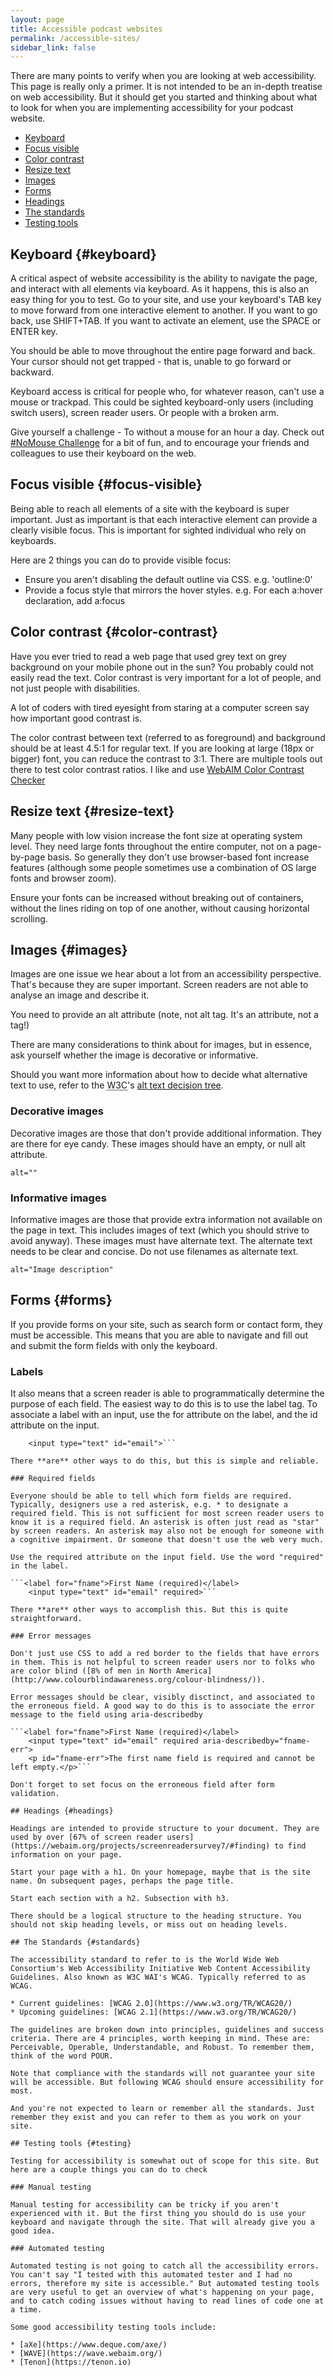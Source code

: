 ```yaml
---
layout: page
title: Accessible podcast websites
permalink: /accessible-sites/
sidebar_link: false
---
```


There are many points to verify when you are looking at web accessibility. This page is really only a primer. It is not intended to be an in-depth treatise on web accessibility. But it should get you started and thinking about what to look for when you are implementing accessibility for your podcast website.

* [Keyboard](#keyboard)
* [Focus visible](#focus-visible)
* [Color contrast](#color-contrast)
* [Resize text](#text-resize)
* [Images](#images)
* [Forms](#forms)
* [Headings](#headings)
* [The standards](#standards)
* [Testing tools](#testing)


## Keyboard {#keyboard}

A critical aspect of website accessibility is the ability to navigate the page, and interact with all elements via keyboard. As it happens, this is also an easy thing for you to test. Go to your site, and use your keyboard's TAB key to move forward from one interactive element to another. If you want to go back, use SHIFT+TAB. If you want to activate an element, use the SPACE or ENTER key.

You should be able to move throughout the entire page forward and back. Your cursor should not get trapped - that is, unable to go forward or backward.

Keyboard access is critical for people who, for whatever reason, can't use a mouse or trackpad. This could be sighted keyboard-only users (including switch users), screen reader users. Or people with a broken arm.

Give yourself a challenge - To without a mouse for an hour a day. Check out [#NoMouse Challenge](https://nomouse.org/) for a bit of fun, and to encourage your friends and colleagues to use their keyboard on the web.

## Focus visible {#focus-visible}

Being able to reach all elements of a site with the keyboard is super important. Just as important is that each interactive element can provide a clearly visible focus. This is important for sighted individual who rely on keyboards.

Here are 2 things you can do to provide visible focus:

* Ensure you aren't disabling the default outline via CSS. e.g. 'outline:0'
* Provide a focus style that mirrors the hover styles. e.g. For each a:hover declaration, add a:focus


## Color contrast {#color-contrast}

Have you ever tried to read a web page that used grey text on grey background on your mobile phone out in the sun? You probably could not easily read the text. Color contrast is very important for a lot of people, and not just people with disabilities. 

A lot of coders with tired eyesight from staring at a computer screen say how important good contrast is.

The color contrast between text (referred to as foreground) and background should be at least 4.5:1 for regular text. If you are looking at large (18px or bigger) font, you can reduce the contrast to 3:1. There are multiple tools out there to test color contrast ratios. I like and use [WebAIM Color Contrast Checker](http://webaim.org/resources/contrastchecker/)

## Resize text {#resize-text}

Many people with low vision increase the font size at operating system level. They need large fonts throughout the entire computer, not on a page-by-page basis. So generally they don't use browser-based font increase features (although some people sometimes use a combination of OS large fonts and browser zoom). 

Ensure your fonts can be increased without breaking out of containers, without the lines riding on top of one another, without causing horizontal scrolling.

## Images {#images}

Images are one issue we hear about a lot from an accessibility perspective. That's because they are super important. Screen readers are not able to analyse an image and describe it.

You need to provide an alt attribute (note, not alt tag. It's an attribute, not a tag!)

There are many considerations to think about for images, but in essence, ask yourself whether the image is decorative or informative.

Should you want more information about how to decide what alternative text to use, refer to the <abbr title="World Wide Web Consortion">W3C</abbr>'s [alt text decision tree](https://www.w3.org/WAI/tutorials/images/decision-tree/). 

### Decorative images

Decorative images are those that don't provide additional information. They are there for eye candy. These images should have an empty, or null alt attribute.

```alt=""```

### Informative images

Informative images are those that provide extra information not available on the page in text. This includes images of text (which you should strive to avoid anyway). These images must have alternate text. The alternate text needs to be clear and concise. Do not use filenames as alternate text.

```alt="Image description"```

## Forms {#forms}

If you provide forms on your site, such as search form or contact form, they must be accessible. This means that you are able to navigate and fill out and submit the form fields with only the keyboard. 

### Labels

It also means that a screen reader is able to programmatically determine the purpose of each field. The easiest way to do this is to use the label tag. To associate a label with an input, use the for attribute on the label, and the id attribute on the input.
	
```<label for="email">Email</label>
	<input type="text" id="email">```
	
There **are** other ways to do this, but this is simple and reliable.

### Required fields

Everyone should be able to tell which form fields are required. Typically, designers use a red asterisk, e.g. * to designate a required field. This is not sufficient for most screen reader users to know it is a required field. An asterisk is often just read as "star" by screen readers. An asterisk may also not be enough for someone with a cognitive impairment. Or someone that doesn't use the web very much.

Use the required attribute on the input field. Use the word "required" in the label.

```<label for="fname">First Name (required)</label>
	<input type="text" id="email" required>```
	
There **are** other ways to accomplish this. But this is quite straightforward.

### Error messages	

Don't just use CSS to add a red border to the fields that have errors in them. This is not helpful to screen reader users nor to folks who are color blind ([8% of men in North America](http://www.colourblindawareness.org/colour-blindness/)).

Error messages should be clear, visibly disctinct, and associated to the erroneous field. A good way to do this is to associate the error message to the field using aria-describedby

```<label for="fname">First Name (required)</label>
	<input type="text" id="email" required aria-describedby="fname-err">
	<p id="fname-err">The first name field is required and cannot be left empty.</p>```
	
Don't forget to set focus on the erroneous field after form validation.

## Headings {#headings}

Headings are intended to provide structure to your document. They are used by over [67% of screen reader users](https://webaim.org/projects/screenreadersurvey7/#finding) to find information on your page.

Start your page with a h1. On your homepage, maybe that is the site name. On subsequent pages, perhaps the page title.

Start each section with a h2. Subsection with h3.

There should be a logical structure to the heading structure. You should not skip heading levels, or miss out on heading levels. 

## The Standards {#standards}

The accessibility standard to refer to is the World Wide Web Consortium's Web Accessibility Initiative Web Content Accessibility Guidelines. Also known as W3C WAI's WCAG. Typically referred to as WCAG. 

* Current guidelines: [WCAG 2.0](https://www.w3.org/TR/WCAG20/)
* Upcoming guidelines: [WCAG 2.1](https://www.w3.org/TR/WCAG20/)

The guidelines are broken down into principles, guidelines and success criteria. There are 4 principles, worth keeping in mind. These are: Perceivable, Operable, Understandable, and Robust. To remember them, think of the word POUR.

Note that compliance with the standards will not guarantee your site will be accessible. But following WCAG should ensure accessibility for most.

And you're not expected to learn or remember all the standards. Just remember they exist and you can refer to them as you work on your site.

## Testing tools {#testing}

Testing for accessibility is somewhat out of scope for this site. But here are a couple things you can do to check

### Manual testing

Manual testing for accessibility can be tricky if you aren't experienced with it. But the first thing you should do is use your keyboard and navigate through the site. That will already give you a good idea.

### Automated testing

Automated testing is not going to catch all the accessibility errors. You can't say "I tested with this automated tester and I had no errors, therefore my site is accessible." But automated testing tools are very useful to get an overview of what's happening on your page, and to catch coding issues without having to read lines of code one at a time.

Some good accessibility testing tools include:

* [aXe](https://www.deque.com/axe/)
* [WAVE](https://wave.webaim.org/)
* [Tenon](https://tenon.io)

